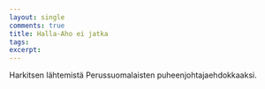 ```yaml
---
layout: single
comments: true
title: Halla-Aho ei jatka
tags:
excerpt: 
---
```

Harkitsen lähtemistä Perussuomalaisten puheenjohtajaehdokkaaksi.
